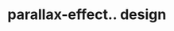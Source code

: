 # parallax-effect.. design                                                                                                                           

